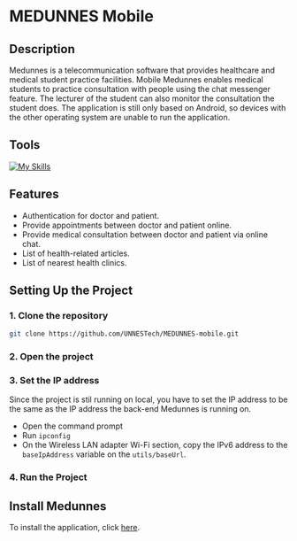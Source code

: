 # MEDUNNES Mobile
## Description
Medunnes is a telecommunication software that provides healthcare and medical student practice facilities. Mobile Medunnes enables medical students to practice consultation with people using the chat messenger feature. The lecturer of the student can also monitor the consultation the student does. The application is still only based on Android, so devices with the other operating system are unable to run the application.
## Tools
[![My Skills](https://skillicons.dev/icons?i=kotlin,firebase,androidstudio)](https://skillicons.dev)
## Features
- Authentication for doctor and patient.
- Provide appointments between doctor and patient online.
- Provide medical consultation between doctor and patient via online chat.
- List of health-related articles.
- List of nearest health clinics.
## Setting Up the Project
### 1. Clone the repository
   ```bash
   git clone https://github.com/UNNESTech/MEDUNNES-mobile.git
   ```
### 2. Open the project
### 3. Set the IP address
Since the project is stil running on local, you have to set the IP address to be the same as the IP address the back-end Medunnes is running on.
- Open the command prompt
- Run ```ipconfig```
- On the Wireless LAN adapter Wi-Fi section, copy the IPv6 address to the ```baseIpAddress``` variable on the ```utils/baseUrl```.
### 4. Run the Project
## Install Medunnes
To install the application, click [here](https://drive.google.com/file/d/1OJN612nVRC-doK65mYs1ST-JrYBL4ctd/view?usp=sharing).
